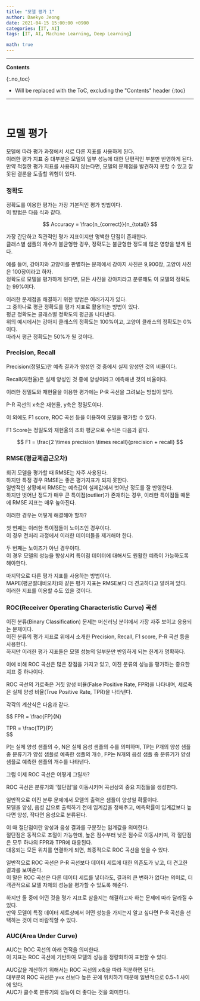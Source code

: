 ```yaml
---
title: "모델 평가 1"
author: Daekyo Jeong
date: 2021-04-15 15:00:00 +0900
categories: [IT, AI]
tags: [IT, AI, Machine Learning, Deep Learning]

math: true
---
```


---
**Contents**

{:.no_toc}

* Will be replaced with the ToC, excluding the "Contents" header
{:toc}
---

<br/>

# **모델 평가**  

모델에 따라 평가 과정에서 서로 다른 지표를 사용하게 된다.  
이러한 평가 지표 중 대부분은 모델의 일부 성능에 대한 단편적인 부분만 반영하게 된다.  
만약 적절한 평가 지표를 사용하지 않는다면, 모델의 문제점을 발견하지 못할 수 있고 잘못된 결론을 도출할 위험이 있다.  

### **정확도**  

정확도를 이용한 평가는 가장 기본적인 평가 방법이다.  
이 방법은 다음 식과 같다.  

$$
Accuracy = \frac{n_{correct}}{n_{total}}
$$

가장 간단하고 직관적인 평가 지표이지만 명백한 단점이 존재한다.  
클래스별 샘플의 개수가 불균형한 경우, 정확도는 불균형한 정도에 많은 영향을 받게 된다.  

예를 들어, 강아지와 고양이를 판별하는 문제에서 강아지 사진은 9,900장, 고양이 사진은 100장이라고 하자.  
정확도로 모델을 평가하게 된다면, 모든 사진을 강아지라고 분류해도 이 모델의 정확도는 99%이다.  

이러한 문제점을 해결하기 위한 방법은 여러가지가 있다.  
그 중하나로 평균 정확도를 평가 지표로 활용하는 방법이 있다.  
평균 정확도는 클래스별 정확도의 평균을 나타낸다.  
위의 예시에서는 강아지 클래스의 정확도는 100%이고, 고양이 클래스의 정확도는 0%이다.  
따라서 평균 정확도는 50%가 될 것이다.  

### **Precision, Recall**  

Precision(정밀도)란 예측 결과가 양성인 것 중에서 실제 양성인 것의 비율이다.  

Recall(재현율)은 실제 양성인 것 중에 양성이라고 예측해낸 것의 비율이다.  

이러한 정밀도와 재현율을 이용한 평가에는 P-R 곡선을 그려보는 방법이 있다.  

P-R 곡선의 x축은 재현율, y축은 정밀도이다.  

이 외에도 F1 score, ROC 곡선 등을 이용하여 모델을 평가할 수 있다.  

F1 Score는 정밀도와 재현율의 조화 평균으로 수식은 다음과 같다.  

$$
F1 = \frac{2 \times precision \times recall}{precision + recall}
$$

### **RMSE(평균제곱근오차)**  

회귀 모델을 평가할 때 RMSE는 자주 사용된다.  
하지만 특정 경우 RMSE는 좋은 평가지표가 되지 못한다.  
일반적인 상황에서 RMSE는 예측값이 실제값에서 벗어난 정도를 잘 반영한다.  
하지만 벗어난 정도가 매우 큰 특이점(outlier)가 존재하는 경우, 이러한 특이점들 때문에 RMSE 지표는 매우 높아진다.  

이러한 경우는 어떻게 해결해야 할까?  

첫 번째는 이러한 특이점들이 노이즈인 경우이다.  
이 경우 전처리 과정에서 이러한 데이터들을 제거해야 한다.  

두 번째는 노이즈가 아닌 경우이다.  
이 경우 모델의 성능을 향상시켜 특이점 데이터에 대해서도 원활한 예측이 가능하도록 해야한다.  

마지막으로 다른 평가 지표를 사용하는 방법이다.  
MAPE(평균절대비오차)와 같은 평가 지표는 RMSE보다 더 견고하다고 알려져 있다.  
이러한 지표를 이용할 수도 있을 것이다.  


### **ROC(Receiver Operating Characteristic Curve) 곡선**  

이진 분류(Binary Classification) 문제는 머신러닝 분야에서 가장 자주 보이고 응용되는 문제이다.  
이진 분류의 평가 지표로 위에서 소개한 Precision, Recall, F1 score, P-R 곡선 등을 사용한다.  
하지만 이러한 평가 지표들은 모델 성능의 일부분만 반영하게 되는 한계가 명확하다.  

이에 비해 ROC 곡선은 많은 장점을 가지고 있고, 이진 분류의 성능을 평가하는 중요한 지표 중 하나이다.  

ROC 곡선의 가로축은 거짓 양성 비율(False Positive Rate, FPR)을 나타내며, 세로축은 실제 양성 비율(True Positive Rate, TPR)을 나타낸다.  

각각의 계산식은 다음과 같다.  

$$
FPR = \frac{FP}{N}  

TPR = \frac{TP}{P}  
$$

P는 실제 양성 샘플의 수, N은 실제 음성 샘플의 수를 의미하며, TP는 P개의 양성 샘플 중 분류기가 양성 샘플로 예측한 샘플의 개수, FP는 N개의 음성 샘플 중 분류기가 양성 샘플로 예측한 샘플의 개수를 나타낸다.  

그럼 이제 ROC 곡선은 어떻게 그릴까?  

ROC 곡선은 분류기의 '절단점'을 이동시키며 곡선상의 중요 지점들을 생성한다.  

일반적으로 이진 분류 문제에서 모델의 출력은 샘플이 양성일 확률이다.  
모델을 양성, 음성 값으로 출력하기 전에 임계값을 정해주고, 예측확률이 임계값보다 높다면 양성, 작다면 음성으로 분류된다.  

이 때 절단점이란 양성과 음성 결과를 구분짓는 임계값을 의미한다.  
절단점은 동적으로 조절이 가능한데, 높은 점수부터 낮은 점수로 이동시키며, 각 절단점은 모두 하나의 FPR과 TPR에 대응된다.  
대응되는 모든 위치를 연결하게 되면, 최종적으로 ROC 곡선을 얻을 수 있다.  

일반적으로 ROC 곡선은 P-R 곡선보다 데이터 세트에 대한 의존도가 낮고, 더 견고한 결과를 보여준다.  
이 말은 ROC 곡선은 다른 데이터 세트를 넣더라도, 결과의 큰 변화가 없다는 의미로, 더 객관적으로 모델 자체의 성능을 평가할 수 있도록 해준다.  

하지만 둘 중에 어떤 것을 평가 지표로 삼을지는 해결하고자 하는 문제에 따라 달라질 수 있다.  
만약 모델이 특정 데이터 세트상에서 어떤 성능을 가지는지 알고 싶다면 P-R 곡선을 선택하는 것이 더 바람직할 수 있다.  


### **AUC(Area Under Curve)**  

AUC는 ROC 곡선의 아래 면적을 의미한다.  
이 지표는 ROC 곡선에 기반하여 모델의 성능을 정량화하여 표현할 수 있다.  

AUC값을 계산하기 위해서는 ROC 곡선의 x축을 따라 적분하면 된다.  
대부분의 ROC 곡선은 y=x 선보다 높은 곳에 위치하기 때문에 일반적으로 0.5~1 사이에 있다.  
AUC가 클수록 분류기의 성능이 더 좋다는 것을 의미한다.  


<br/>

